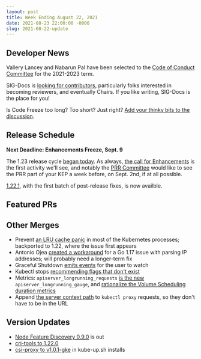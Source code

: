 ```yaml
---
layout: post
title: Week Ending August 22, 2021
date: 2021-08-23 22:00:00 -0000
slug: 2021-08-22-update
---
```


## Developer News

Vallery Lancey and Nabarun Pal have been selected to the [Code of Conduct Committee](https://git.k8s.io/community/committee-code-of-conduct) for the 2021-2023 term.

SIG-Docs is [looking for contributors](https://groups.google.com/g/kubernetes-dev/c/zA3q5MaIzp0), particularly folks interested in becoming reviewers, and eventually Chairs. If you like writing, SIG-Docs is the place for you!

Is Code Freeze too long?  Too short?  Just right?  [Add your thinky bits to the discussion](https://github.com/kubernetes/sig-release/discussions/1674).

## Release Schedule

**Next Deadline: Enhancements Freeze, Sept. 9**

The 1.23 release cycle [began today](https://groups.google.com/g/kubernetes-dev/c/r2C1a86tuI0).  As always, [the call for Enhancements](https://groups.google.com/g/kubernetes-dev/c/SY4E4q-r_CA) is the first activity we'll see, and notably the [PRR Committee](https://github.com/kubernetes/community/blob/master/sig-architecture/production-readiness.md) would like to see the PRR part of your KEP a week before, on Sept. 2nd, if at all possible. 

[1.22.1](https://github.com/kubernetes/kubernetes/blob/master/CHANGELOG/CHANGELOG-1.22.md), with the first batch of post-release fixes, is now availble.

## Featured PRs


## Other Merges

* Prevent [an LRU cache panic](https://github.com/kubernetes/kubernetes/pull/104466) in most of the Kubernetes processes; backported to 1.22, where the issue first appears
* Antonio Ojea [created a workaround](https://github.com/kubernetes/kubernetes/pull/104368) for a Go 1.17 issue with parsing IP addresses; will probably need a longer-term fix
* Graceful Shutdown [emits events](https://github.com/kubernetes/kubernetes/pull/101081) for the user to watch
* Kubectl stops [recommending flags that don't exist](https://github.com/kubernetes/kubernetes/pull/103852)
* Metrics: `apiserver_longrunning_requests` [is the new](https://github.com/kubernetes/kubernetes/pull/103799) `apiserver_longrunning_gauge`, and [rationalize the Volume Scheduling duration metrics](https://github.com/kubernetes/kubernetes/pull/100720)
* Append [the server context path](https://github.com/kubernetes/kubernetes/pull/97350) to `kubectl proxy` requests, so they don't have to be in the URL

## Version Updates

* [Node Feature Discovery 0.9.0](https://github.com/kubernetes-sigs/node-feature-discovery/releases/tag/v0.9.0) is out
* [cri-tools to 1.22.0](https://github.com/kubernetes/kubernetes/pull/104430)
* [csi-proxy to v1.0.1-gke](https://github.com/kubernetes/kubernetes/pull/104426) in kube-up.sh installs
